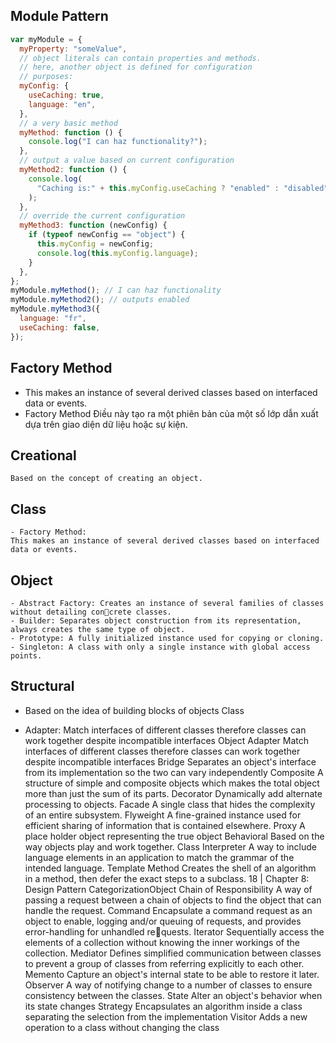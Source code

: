 ## Module Pattern

```javascript
var myModule = {
  myProperty: "someValue",
  // object literals can contain properties and methods.
  // here, another object is defined for configuration
  // purposes:
  myConfig: {
    useCaching: true,
    language: "en",
  },
  // a very basic method
  myMethod: function () {
    console.log("I can haz functionality?");
  },
  // output a value based on current configuration
  myMethod2: function () {
    console.log(
      "Caching is:" + this.myConfig.useCaching ? "enabled" : "disabled"
    );
  },
  // override the current configuration
  myMethod3: function (newConfig) {
    if (typeof newConfig == "object") {
      this.myConfig = newConfig;
      console.log(this.myConfig.language);
    }
  },
};
myModule.myMethod(); // I can haz functionality
myModule.myMethod2(); // outputs enabled
myModule.myMethod3({
  language: "fr",
  useCaching: false,
});
```

## Factory Method

- This makes an instance of several derived classes based on interfaced
  data or events.
- Factory Method Điều này tạo ra một phiên bản của một số lớp dẫn xuất dựa trên giao diện
  dữ liệu hoặc sự kiện.

## Creational

    Based on the concept of creating an object.

## Class

    - Factory Method:
    This makes an instance of several derived classes based on interfaced
    data or events.

## Object

    - Abstract Factory: Creates an instance of several families of classes without detailing concrete classes.
    - Builder: Separates object construction from its representation, always creates the same type of object.
    - Prototype: A fully initialized instance used for copying or cloning.
    - Singleton: A class with only a single instance with global access points.

## Structural

- Based on the idea of building blocks of objects
  Class

- Adapter: Match interfaces of different classes therefore classes can work together despite incompatible interfaces
  Object
  Adapter Match interfaces of different classes therefore classes can work together
  despite incompatible interfaces
  Bridge Separates an object's interface from its implementation so the two can
  vary independently
  Composite A structure of simple and composite objects which makes the total object
  more than just the sum of its parts.
  Decorator Dynamically add alternate processing to objects.
  Facade A single class that hides the complexity of an entire subsystem.
  Flyweight A fine-grained instance used for efficient sharing of information that is
  contained elsewhere.
  Proxy A place holder object representing the true object
  Behavioral Based on the way objects play and work together.
  Class
  Interpreter A way to include language elements in an application to match the
  grammar of the intended language.
  Template Method Creates the shell of an algorithm in a method, then defer the exact steps
  to a subclass.
  18 | Chapter 8: Design Pattern CategorizationObject
  Chain of Responsibility A way of passing a request between a chain of objects to find the object
  that can handle the request.
  Command Encapsulate a command request as an object to enable, logging and/or
  queuing of requests, and provides error-handling for unhandled requests.
  Iterator Sequentially access the elements of a collection without knowing the
  inner workings of the collection.
  Mediator Defines simplified communication between classes to prevent a group
  of classes from referring explicitly to each other.
  Memento Capture an object's internal state to be able to restore it later.
  Observer A way of notifying change to a number of classes to ensure consistency
  between the classes.
  State Alter an object's behavior when its state changes
  Strategy Encapsulates an algorithm inside a class separating the selection from
  the implementation
  Visitor Adds a new operation to a class without changing the class
